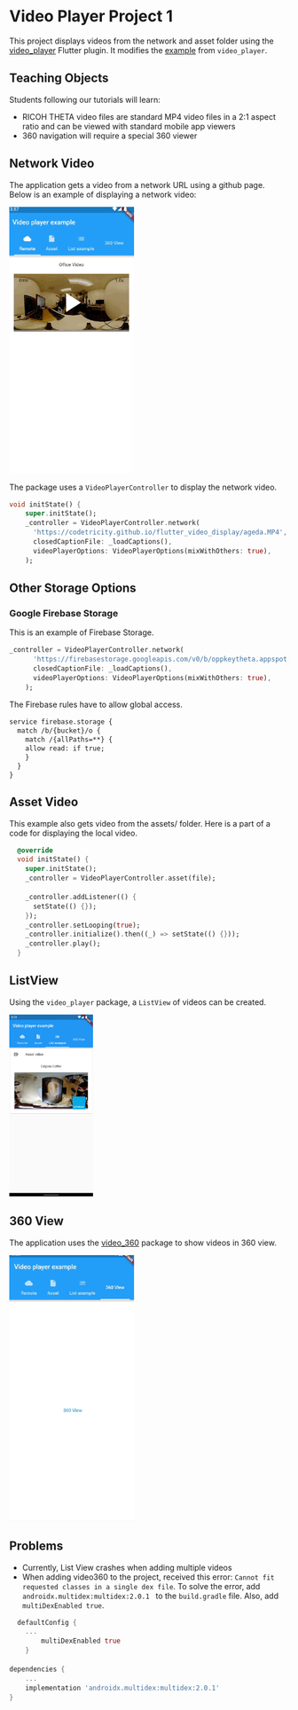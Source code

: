 # Video Player Project 1

This project displays videos from the network and asset folder using the [video_player](https://pub.dev/packages/video_player) Flutter plugin. It modifies the [example](https://pub.dev/packages/video_player/example) from `video_player`. 

## Teaching Objects

Students following our tutorials will learn:

* RICOH THETA video files are standard MP4 video files in a 2:1 aspect ratio and can be viewed with standard mobile app viewers
* 360 navigation will require a special 360 viewer

## Network Video

The application gets a video from a network URL using a github page. Below is an example of displaying a network video:

![remote](docs/remote.gif)

The package uses a `VideoPlayerController` to display the network video.

```dart
void initState() {
    super.initState();
    _controller = VideoPlayerController.network(
      'https://codetricity.github.io/flutter_video_display/ageda.MP4',
      closedCaptionFile: _loadCaptions(),
      videoPlayerOptions: VideoPlayerOptions(mixWithOthers: true),
    );
```

## Other Storage Options

### Google Firebase Storage

This is an example of Firebase Storage. 

```dart
_controller = VideoPlayerController.network(
      'https://firebasestorage.googleapis.com/v0/b/oppkeytheta.appspot.com/o/R0010926.MP4?alt=media',
      closedCaptionFile: _loadCaptions(),
      videoPlayerOptions: VideoPlayerOptions(mixWithOthers: true),
    );
```

The Firebase rules have to allow global access.

```text
service firebase.storage {
  match /b/{bucket}/o {
    match /{allPaths=**} {
    allow read: if true;
    }
  }
}
```

## Asset Video

This example also gets video from the assets/ folder. Here is a part of a code for displaying the local video.

```dart
  @override
  void initState() {
    super.initState();
    _controller = VideoPlayerController.asset(file);

    _controller.addListener(() {
      setState(() {});
    });
    _controller.setLooping(true);
    _controller.initialize().then((_) => setState(() {}));
    _controller.play();
  }

```

## ListView

Using the `video_player` package, a `ListView` of videos can be created. 

<img src="docs/listview.png" width=30%>

## 360 View

The application uses the [video_360](https://pub.dev/packages/video_360) package to show videos in 360 view. 

![360](docs/360_view.gif)


## Problems
* Currently, List View crashes when adding multiple videos
* When adding video360 to the project, received this error: `Cannot fit requested classes in a single dex file`. To solve the error, add `androidx.multidex:multidex:2.0.1 ` to the `build.gradle` file. Also, add `multiDexEnabled true`. 

```dart
  defaultConfig {
    ...
        multiDexEnabled true
    }

dependencies {
    ...
    implementation 'androidx.multidex:multidex:2.0.1'
}

```